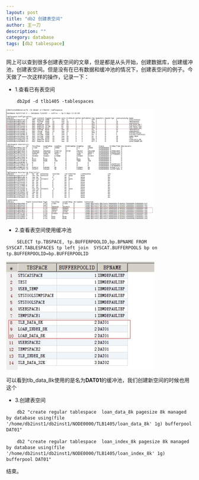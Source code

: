 ```yaml
---
layout: post
title: "db2 创建表空间"
author: 王一刀
description: ""
category: database
tags: [db2 tablespace]
---
```


网上可以查到很多创建表空间的文章，但是都是从头开始，创建数据库，创建缓冲池，创建表空间。但是没有在已有数据和缓冲池的情况下，创建表空间的例子。今天做了一次这样的操作，记录一下：

- 1.查看已有表空间

```
    db2pd -d tlb1405 -tablespaces
```

 [<img src="/images/2017-05-25/db2pd.jpg"  width="400"/>](/images/2017-05-25/db2pd.jpg)

- 2.查看表空间使用缓冲池

```
    SELECT tp.TBSPACE, tp.BUFFERPOOLID,bp.BPNAME FROM SYSCAT.TABLESPACES tp left join  SYSCAT.BUFFERPOOLS bp on tp.BUFFERPOOLID=bp.BUFFERPOOLID
```

 <img src="/images/2017-05-25/bufferpool.jpg"  width="400"/>

可以看到tlb_data_8k使用的是名为**DAT01**的缓冲池，我们创建新空间的时候也用这个

- 3.创建表空间

```
    db2 "create regular tablespace  loan_data_8k pagesize 8k managed by database using(file '/home/db2inst1/db2inst1/NODE0000/TLB1405/loan_data_8k' 1g) bufferpool DAT01"  

    db2 "create regular tablespace  loan_index_8k pagesize 8k managed by database using(file '/home/db2inst1/db2inst1/NODE0000/TLB1405/loan_index_8k' 1g) bufferpool DAT01"  
```

结束。